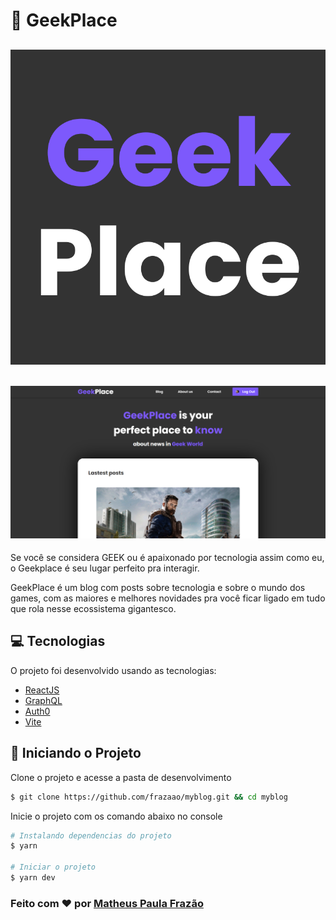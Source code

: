 # 👾 GeekPlace

<h2 align="center">
    <img src="./src/assets/geekplace.svg" alt="Logo GeekPlace">
</h2>

<h2 align="center">
    <img src="./src/assets/geekplace.png" alt="Imagem da página inicial de GeekPlace">
</h2>

Se você se considera GEEK ou é apaixonado por tecnologia assim como eu, o Geekplace é seu lugar perfeito pra interagir.

GeekPlace é um blog com posts sobre tecnologia e sobre o mundo dos games, com as maiores e melhores novidades pra você ficar ligado em tudo que rola nesse ecossistema gigantesco.

## 💻 Tecnologias

O projeto foi desenvolvido usando as tecnologias:
- [ReactJS](https://reactjs.org/)
- [GraphQL](https://graphql.org)
- [Auth0](https://auth0.com/)
- [Vite](https://vitejs.dev/)


## 🚀 Iniciando o Projeto

Clone o projeto e acesse a pasta de desenvolvimento

```bash
$ git clone https://github.com/frazaao/myblog.git && cd myblog
```

Inicie o projeto com os comando abaixo no console
```bash
# Instalando dependencias do projeto
$ yarn

# Iniciar o projeto
$ yarn dev
```

<h3>
    Feito com ❤️ por <a href="https://www.linkedin.com/in/matheus-paula-frazao-5b7284202/">Matheus Paula Frazão</a>
</h3>
